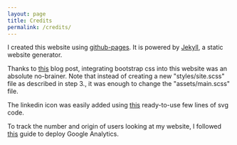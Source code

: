 ```yaml
---
layout: page
title: Credits
permalink: /credits/
---
```


I created this website using [github-pages](https://pages.github.com). It is powered by [Jekyll](https://github.com/jekyll/jekyll), a static website generator.

Thanks to [this](http://veithen.github.io/2015/03/26/jekyll-bootstrap.html) blog post, integrating bootstrap css into this website was an absolute no-brainer. Note that instead of creating a new "styles/site.scss" file as described in step 3., it was enough to change the "assets/main.scss" file.

The linkedin icon was easily added using [this](https://gist.github.com/rashivkp/71a56304fecc6def1fa3) ready-to-use few lines of svg code.

To track the number and origin of users looking at my website, I followed [this](https://michaelsoolee.com/google-analytics-jekyll/) guide to deploy Google Analytics.
